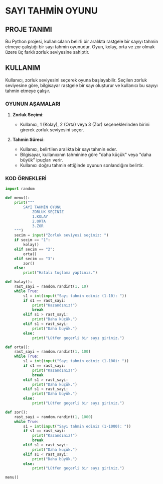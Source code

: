 # SAYI TAHMİN OYUNU 

## PROJE TANIMI
Bu Python projesi, kullanıcıların belirli bir aralıkta rastgele bir sayıyı tahmin etmeye çalıştığı bir sayı tahmin oyunudur. Oyun, kolay, orta ve zor olmak üzere üç farklı zorluk seviyesine sahiptir.

## KULLANIM
Kullanıcı, zorluk seviyesini seçerek oyuna başlayabilir. Seçilen zorluk seviyesine göre, bilgisayar rastgele bir sayı oluşturur ve kullanıcı bu sayıyı tahmin etmeye çalışır.

### OYUNUN AŞAMALARI

1. **Zorluk Seçimi**:
   - Kullanıcı, 1 (Kolay), 2 (Orta) veya 3 (Zor) seçeneklerinden birini girerek zorluk seviyesini seçer.

2. **Tahmin Süreci**:
   - Kullanıcı, belirtilen aralıkta bir sayı tahmin eder.
   - Bilgisayar, kullanıcının tahminine göre "daha küçük" veya "daha büyük" ipuçları verir.
   - Kullanıcı doğru tahmin ettiğinde oyunun sonlandığını belirtir.

### KOD ÖRNEKLERİ

```python
import random

def menu():
    print("""
        SAYI TAHMİN OYUNU
            ZORLUK SEÇİNİZ
            1.KOLAY
            2.ORTA
            3.ZOR
    """)
    secim = input("Zorluk seviyesi seçiniz: ")
    if secim == "1":
        kolay()
    elif secim == "2":
        orta()
    elif secim == "3":
        zor()
    else:
        print("Hatalı tuşlama yaptınız.")

def kolay():
    rast_sayi = random.randint(1, 10)
    while True:
        s1 = int(input("Sayı tahmin ediniz (1-10): "))
        if s1 == rast_sayi:
            print("Kazandınız!")
            break
        elif s1 > rast_sayi:
            print("Daha küçük.")
        elif s1 < rast_sayi:
            print("Daha büyük.")
        else:
            print("Lütfen geçerli bir sayı giriniz.")

def orta():
    rast_sayi = random.randint(1, 100)
    while True:
        s1 = int(input("Sayı tahmin ediniz (1-100): "))
        if s1 == rast_sayi:
            print("Kazandınız!")
            break
        elif s1 > rast_sayi:
            print("Daha küçük.")
        elif s1 < rast_sayi:
            print("Daha büyük.")
        else:
            print("Lütfen geçerli bir sayı giriniz.")

def zor():
    rast_sayi = random.randint(1, 1000)
    while True:
        s1 = int(input("Sayı tahmin ediniz (1-1000): "))
        if s1 == rast_sayi:
            print("Kazandınız!")
            break
        elif s1 > rast_sayi:
            print("Daha küçük.")
        elif s1 < rast_sayi:
            print("Daha büyük.")
        else:
            print("Lütfen geçerli bir sayı giriniz.")

menu()
